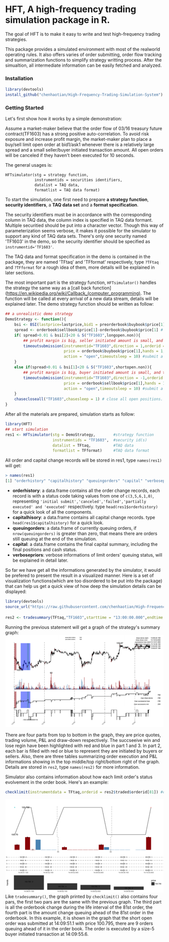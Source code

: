 HFT, A high-frequency trading simulation package in R.
=======
The goal of HFT is to make it easy to write and test high-frequency trading strategies.

This package provides a simulated environment with most of the realworld operating rules. It also offers varies of order submitting, order flow tracking and summarization functions to simplify strategy writting process. After the simualtion, all intermediate information can be easily fetched and analyzed.


### Installation
```R
library(devtools)
install_github("chenhaotian/High-Frequency-Trading-Simulation-System")
```

### Getting Started
Let's first show how it works by a simple demonstration:

Assume a market-maker believe that the order flow of 03/16 treasury future contract(TF1603) has a strong positive auto-correlation. To avoid risk exposure and increase profit margin, the market-maker plan to place a buy/sell limit open order at bid1/ask1 whenever there is a relatively large spread and a small seller/buyer initiated transaction amount. All open orders will be canceled if they haven't been executed for 10 seconds. 

The general usages is:
```
HFTsimulator(stg = strategy function,
             instrumentids = securities identifiers,
             datalist = TAQ data,
             formatlist = TAQ data format)
```
To start the simulation, one first need to prepare **a strategy function**, **security identifiers**, a **TAQ data set** and a **format specification**. 

The security identifiers must be in accordance with the corresponding column in TAQ data, the column index is specified in TAQ data formant. Multiple securitied should be put into a character vector. Though this way of parameterization seems verbose, it makes it possible for the simulator to support any kind of TAQ data sets. There's only one security  named 'TF1603' in the demo, so the security identifier should be specified as `instrumentid='TF1603'`.

The TAQ data and format specification in the demo is contained in the package, they are named 'TFtaq' and 'TFformat' respectively, type `?TFtaq` and `?TFformat` for a rough idea of them, more details will be explained in later sections.

The most important part is the strategy function, `HFTsimulator()` handles the strategy the same way as a [call back function](https://en.wikipedia.org/wiki/Callback_(computer_programming). The function will be called at every arrival of a new data stream, details will be explained later. The demo strategy function should be written as follow:

```R
## a unrealistic demo strategy
DemoStrategy <- function(){
    bsi <- BSI(lastprice=lastprice,bid1 = preorderbook$buybook$price[1],ask1 = preorderbook$sellbook$price[1],volume = volume) # BSI return a length-two vetor representing the amount initiated by buyer and seller
    spread <- orderbook$sellbook$price[1]-orderbook$buybook$price[1] # bid-ask-spread
    if( spread>0.01 & bsi[2]<20 & S("TF1603",longopen.non)){
        ## profit margin is big, seller initiated amount is small, and there is no long open order in queue.
        timeoutsubmission(instrumentid="TF1603",direction = 1,orderid = randomid(5),
                          price = orderbook$buybook$price[1],hands = 1,
                          action = "open",timeoutsleep = 10) #submit a long open order, canceled it if no execution in 10 seconds.
    }
    else if(spread>0.01 & bsi[1]<20 & S("TF1603",shortopen.non)){
        ## profit margin is big, buyer initiated amount is small, and there is no short open order in queue.
        timeoutsubmission(instrumentid="TF1603",direction = -1,orderid = randomid(5),
                          price = orderbook$sellbook$price[1],hands = 1,
                          action = "open",timeoutsleep = 10) #submit a short open order, canceled it if no execution in 10 seconds.
    }
    chasecloseall("TF1603",chasesleep = 1) # close all open positions.
}
```
After all the materials are prepared, simulation starts as follow:
```R
library(HFT)
## start simulation
res1 <- HFTsimulator(stg = DemoStrategy,        #strategy function
                     instrumentids = "TF1603",  #security id(s)
                     datalist = TFtaq,          #TAQ data
                     formatlist = TFformat)     #TAQ data format
```
All order and capital change records will be stored in res1, type `names(res1)` will get:
```R
> names(res1)
[1] "orderhistory" "capitalhistory" "queuingorders" "capital" "verbosepriors"
```
+ **orderhistory**: a data.frame contains all the order change records, each record is with a status code taking values from one of `c(3,5,6,1,0)`, representing `'initial submit','canceled','failed','partially executed' and 'executed'` respectively. type `head(res1$orderhistory)` for a quick look of all the components.
+ **capitalhisory**: a data.frame contains all capital change records. type `head(res1$capitalhistory)` for a quick look.
+ **queuingorders**: a data.frame of currently queuing orders, if `nrow(queuingorders)` is greater than zero, that means there are orders still queuing at the end of the simulation.
+ **capital**: a data.frame contains the final capital summary, including the final positions and cash status.
+ **verbosepriors**: verbose informations of limit orders' queuing status, will be explained in detail later.

So far we have get all the informations generated by the simulator, it would be prefered to present the result in a visualized manner. Here is a set of visualization functions(which are too disordered to be put into the package) that can help us get a quick view of how deep the simulation details can be displayed:
```R
library(devtools)
source_url("https://raw.githubusercontent.com/chenhaotian/High-Frequency-Trading-Simulation-System/master/miscellaneous.r") #source from github

res2 <- tradesummary(TFtaq,"TF1603",starttime = "13:00:00.000",endtime = "15:15:00.000") #summary plot
```
Running the previous statement will get a graph of the strategy's summary graph:
![](./demo_pics/summary.png)

There are four parts from top to bottom in the graph, they are price quotes, trading volume, P&L and draw-down respectively. The succseeive win and lose regin have been highlighted with red and blue in part 1 and 3. In part 2, each bar is filled with red or blue to represent they are initiated by buyers or sellers. Also, there are three tables summarizing order execution and P&L informations showing in the top middle/top right/bottom right of the graph. Details are stored in `res2`, type `names(res2)` for more information.

Simulator also contains information about how each limit order's status evolvement in the order book. Here's an example:
```R
checklimit(instrumentdata = TFtaq,orderid = res2$traded$orderid[81]) #check the 81st traded limit order's life experience
```
![](./demo_pics/limitorder.png)
Like `tradesummary()`, the graph printed by `checklimit()` also contains four pars, the first two pars are the same with the previous graph. The third part is all the orderbook change during the life interval of the 81st order, the fourth part is the amount change queuing ahead of the 81st order in the orderbook. In this example, it is shown in the graph that the short open order was submitted at 14:09:51.1 with price 100.795, there are 9 orders queuing ahead of it in the order book. The order is executed by a size-5 buyer initiated transaction at 14:09:55.6.
